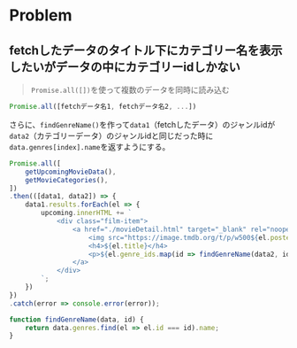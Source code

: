 
# Problem

## fetchしたデータのタイトル下にカテゴリー名を表示したいがデータの中にカテゴリーidしかない

> `Promise.all([])`を使って複数のデータを同時に読み込む
```javascript
Promise.all([fetchデータ名1, fetchデータ名2, ...])
```
さらに、`findGenreName()`を作って`data1`（fetchしたデータ）のジャンルidが`data2`（カテゴリーデータ）のジャンルidと同じだった時に`data.genres[index].name`を返すようにする。
```javascript
Promise.all([
    getUpcomingMovieData(),
    getMovieCategories(),
])
.then(([data1, data2]) => {
    data1.results.forEach(el => {
        upcoming.innerHTML += `
            <div class="film-item">
                <a href="./movieDetail.html" target="_blank" rel="noopener noreferrer">
                    <img src="https://image.tmdb.org/t/p/w500${el.poster_path}" alt="${el.title}">
                    <h4>${el.title}</h4>
                    <p>${el.genre_ids.map(id => findGenreName(data2, id)).join(', ')}</p>
                </a>
            </div>
        `;
    })
})
.catch(error => console.error(error));

function findGenreName(data, id) {
    return data.genres.find(el => el.id === id).name;
}
```